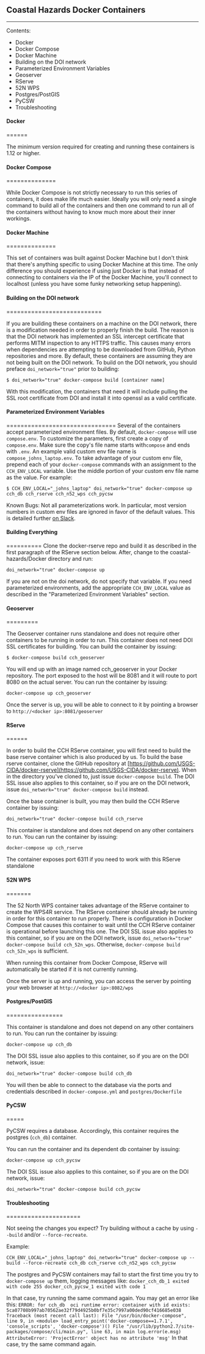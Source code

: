 ## Coastal Hazards Docker Containers
---------------------------------

Contents:
- Docker
- Docker Compose
- Docker Machine
- Building on the DOI network
- Parameterized Environment Variables
- Geoserver
- RServe
- 52N WPS
- Postgres/PostGIS
- PyCSW
- Troubleshooting

#### Docker
======

The minimum version required for creating and running these containers is 1.12 or higher.

#### Docker Compose
==============

While Docker Compose is not strictly necessary to run this series of containers, it does make life much easier. Ideally you will only need a single command to build all of the containers and then one command to run all of the containers without having to know much more about their inner workings.

#### Docker Machine
==============

This set of containers was built against Docker Machine but I don't think that there's anything specific to using Docker Machine at this time. The only difference you should experience if using just Docker is that instead of connecting to containers via the IP of the Docker Machine, you'll connect to localhost (unless you have some funky networking setup happening).

#### Building on the DOI network
===========================

If you are building these containers on a machine on the DOI network, there is a modification needed in order to properly finish the build. The reason is that the DOI network has implemented an SSL intercept certificate that performs MITM inspection to any HTTPS traffic. This causes many errors when dependencies are attempting to be downloaded from GitHub, Python repositories and more. By default, these containers are assuming they are not being built on the DOI network. To build on the DOI network, you should preface `doi_network="true"` prior to building:

`$ doi_network="true" docker-compose build [container name]`

With this modification, the containers that need it will include pulling the SSL root certificate from DOI and install it into openssl as a valid certificate.

#### Parameterized Environment Variables
===============================
Several of the containers accept parameterized environment files. By default, `docker-compose` will use `compose.env`. To customize the parameters, first create a copy of `compose.env`. Make sure the copy's file name starts with`compose` and ends with `.env`. An example valid custom env file name is `compose_johns_laptop.env`. To take advantage of your custom env file, prepend each of your `docker-compose` commands with an assignment to the `CCH_ENV_LOCAL` variable. Use the middle portion of your custom env file name as the value. For example:

```
$ CCH_ENV_LOCAL="_johns_laptop" doi_network="true" docker-compose up cch_db cch_rserve cch_n52_wps cch_pycsw
```

Known Bugs:
Not all parameterizations work. In particular, most version numbers in custom env files are ignored in favor of the default values. This is detailed further [on Slack](https://usgs-cida.slack.com/archives/cch/p1476487434000753).

#### Building Everything
==========
Clone the docker-rserve repo and build it as described in the first paragraph of the RServe section below.
After, change to the coastal-hazards/Docker directory and run:

`
doi_network="true" docker-compose up
`

If you are not on the doi network, do not specify that variable. If you need parameterized environments, add the appropriate `CCH_ENV_LOCAL` value as described in the "Parameterized Environment Variables" section.


#### Geoserver
=========

The Geoserver container runs standalone and does not require other containers to be running in order to run.
This container does not need DOI SSL certificates for building. You can build the container by issuing:

`$ docker-compose build cch_geoserver`

You will end up with an image named cch_geoserver in your Docker repository. The port exposed to the host will be 8081 and it will route to port 8080 on the actual server. You can run the container by issuing:

`docker-compose up cch_geoserver`

Once the server is up, you will be able to connect to it by pointing a browser to `http://<docker ip>:8081/geoserver`

#### RServe
======

In order to build the CCH RServe container, you will first need to build the base rserve container which is also produced by us. To build the base rserve container, clone the GitHub repository at [https://github.com/USGS-CIDA/docker-rserve](https://github.com/USGS-CIDA/docker-rserve). When in the directory you've cloned to, just issue `docker-compose build`. The DOI SSL issue also applies to this container, so if you are on the DOI network, issue `doi_network="true" docker-compose build` instead.

Once the base container is built, you may then build the CCH RServe container by issuing:

`doi_network="true" docker-compose build cch_rserve`

This container is standalone and does not depend on any other containers to run. You can run the container by issuing:

`docker-compose up cch_rserve`

The container exposes port 6311 if you need to work with this RServe standalone

#### 52N WPS
=======

The 52 North WPS container takes advantage of the RServe container to create the WPS4R service. The RServe container should already be running in order for this container to run properly. There is configuration in Docker Compose that causes this container to wait until the CCH RServe container is operational before launching this one. The DOI SSL issue also applies to this container, so if you are on the DOI network, issue `doi_network="true" docker-compose build cch_52n_wps`. Otherwise, `docker-compose build cch_52n_wps` is sufficient.

When running this container from Docker Compose, RServe will automatically be started if it is not currently running.

Once the server is up and running, you can access the server by pointing your web browser at `http://<docker ip>:8082/wps`

#### Postgres/PostGIS
================


This container is standalone and does not depend on any other containers to run. You can run the container by issuing:

`docker-compose up cch_db`

The DOI SSL issue also applies to this container, so if you are on the DOI network, issue:

`doi_network="true" docker-compose build cch_db`

You will then be able to connect to the database via the ports and credentials described in `docker-compose.yml` and `postgres/Dockerfile`

#### PyCSW
=====

PyCSW requires a database. Accordingly, this container requires the postgres (`cch_db`) container.

You can run the container and its dependent db container by issuing:

`docker-compose up cch_pycsw`

The DOI SSL issue also applies to this container, so if you are on the DOI network, issue:

`doi_network="true" docker-compose build cch_pycsw`


#### Troubleshooting
=====================

Not seeing the changes you expect? Try building without a cache by using `--build` and/or `--force-recreate`.

Example:

```
CCH_ENV_LOCAL="_johns_laptop" doi_network="true" docker-compose up --build --force-recreate cch_db cch_rserve cch_n52_wps cch_pycsw
```

The postgres and PyCSW containers may fail to start the first time you try to `docker-compose up` them, logging messages like:
`
docker_cch_db_1 exited with code 255
docker_cch_pycsw_1 exited with code 1
`

In that case, try running the same command again. You may get an error like this:
`
ERROR: for cch_db  oci runtime error: container with id exists: 5ca07708b997ab70562ae32f79d4925b0bf7e35c7997a00ded90cf416685e038
Traceback (most recent call last):
  File "/usr/bin/docker-compose", line 9, in <module>
    load_entry_point('docker-compose==1.7.1', 'console_scripts', 'docker-compose')()
  File "/usr/lib/python2.7/site-packages/compose/cli/main.py", line 63, in main
    log.error(e.msg)
AttributeError: 'ProjectError' object has no attribute 'msg'
`
In that case, try the same command again.


